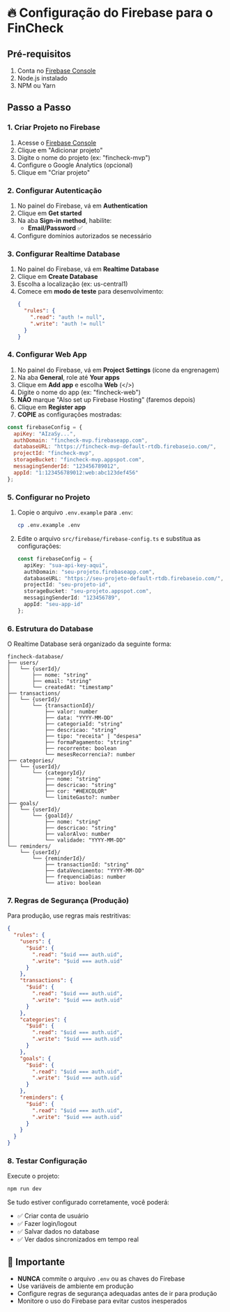 # 🔥 Configuração do Firebase para o FinCheck

## Pré-requisitos

1. Conta no [Firebase Console](https://console.firebase.google.com/)
2. Node.js instalado
3. NPM ou Yarn

## Passo a Passo

### 1. Criar Projeto no Firebase

1. Acesse o [Firebase Console](https://console.firebase.google.com/)
2. Clique em "Adicionar projeto"
3. Digite o nome do projeto (ex: "fincheck-mvp")
4. Configure o Google Analytics (opcional)
5. Clique em "Criar projeto"

### 2. Configurar Autenticação

1. No painel do Firebase, vá em **Authentication**
2. Clique em **Get started**
3. Na aba **Sign-in method**, habilite:
   - **Email/Password** ✅
4. Configure domínios autorizados se necessário

### 3. Configurar Realtime Database

1. No painel do Firebase, vá em **Realtime Database**
2. Clique em **Create Database**
3. Escolha a localização (ex: us-central1)
4. Comece em **modo de teste** para desenvolvimento:
   ```json
   {
     "rules": {
       ".read": "auth != null",
       ".write": "auth != null"
     }
   }
   ```

### 4. Configurar Web App

1. No painel do Firebase, vá em **Project Settings** (ícone da engrenagem)
2. Na aba **General**, role até **Your apps**
3. Clique em **Add app** e escolha **Web** (</>)
4. Digite o nome do app (ex: "fincheck-web")
5. **NÃO** marque "Also set up Firebase Hosting" (faremos depois)
6. Clique em **Register app**
7. **COPIE** as configurações mostradas:

```javascript
const firebaseConfig = {
  apiKey: "AIzaSy...",
  authDomain: "fincheck-mvp.firebaseapp.com",
  databaseURL: "https://fincheck-mvp-default-rtdb.firebaseio.com/",
  projectId: "fincheck-mvp",
  storageBucket: "fincheck-mvp.appspot.com",
  messagingSenderId: "123456789012",
  appId: "1:123456789012:web:abc123def456"
};
```

### 5. Configurar no Projeto

1. Copie o arquivo `.env.example` para `.env`:
   ```bash
   cp .env.example .env
   ```

2. Edite o arquivo `src/firebase/firebase-config.ts` e substitua as configurações:
   ```typescript
   const firebaseConfig = {
     apiKey: "sua-api-key-aqui",
     authDomain: "seu-projeto.firebaseapp.com",
     databaseURL: "https://seu-projeto-default-rtdb.firebaseio.com/",
     projectId: "seu-projeto-id",
     storageBucket: "seu-projeto.appspot.com",
     messagingSenderId: "123456789",
     appId: "seu-app-id"
   };
   ```

### 6. Estrutura do Database

O Realtime Database será organizado da seguinte forma:

```
fincheck-database/
├── users/
│   └── {userId}/
│       ├── nome: "string"
│       ├── email: "string"
│       └── createdAt: "timestamp"
├── transactions/
│   └── {userId}/
│       └── {transactionId}/
│           ├── valor: number
│           ├── data: "YYYY-MM-DD"
│           ├── categoriaId: "string"
│           ├── descricao: "string"
│           ├── tipo: "receita" | "despesa"
│           ├── formaPagamento: "string"
│           ├── recorrente: boolean
│           └── mesesRecorrencia?: number
├── categories/
│   └── {userId}/
│       └── {categoryId}/
│           ├── nome: "string"
│           ├── descricao: "string"
│           ├── cor: "#HEXCOLOR"
│           └── limiteGasto?: number
├── goals/
│   └── {userId}/
│       └── {goalId}/
│           ├── nome: "string"
│           ├── descricao: "string"
│           ├── valorAlvo: number
│           └── validade: "YYYY-MM-DD"
└── reminders/
    └── {userId}/
        └── {reminderId}/
            ├── transactionId: "string"
            ├── dataVencimento: "YYYY-MM-DD"
            ├── frequenciaDias: number
            └── ativo: boolean
```

### 7. Regras de Segurança (Produção)

Para produção, use regras mais restritivas:

```json
{
  "rules": {
    "users": {
      "$uid": {
        ".read": "$uid === auth.uid",
        ".write": "$uid === auth.uid"
      }
    },
    "transactions": {
      "$uid": {
        ".read": "$uid === auth.uid",
        ".write": "$uid === auth.uid"
      }
    },
    "categories": {
      "$uid": {
        ".read": "$uid === auth.uid",
        ".write": "$uid === auth.uid"
      }
    },
    "goals": {
      "$uid": {
        ".read": "$uid === auth.uid",
        ".write": "$uid === auth.uid"
      }
    },
    "reminders": {
      "$uid": {
        ".read": "$uid === auth.uid",
        ".write": "$uid === auth.uid"
      }
    }
  }
}
```

### 8. Testar Configuração

Execute o projeto:
```bash
npm run dev
```

Se tudo estiver configurado corretamente, você poderá:
- ✅ Criar conta de usuário
- ✅ Fazer login/logout
- ✅ Salvar dados no database
- ✅ Ver dados sincronizados em tempo real

## 🚨 Importante

- **NUNCA** commite o arquivo `.env` ou as chaves do Firebase
- Use variáveis de ambiente em produção
- Configure regras de segurança adequadas antes de ir para produção
- Monitore o uso do Firebase para evitar custos inesperados